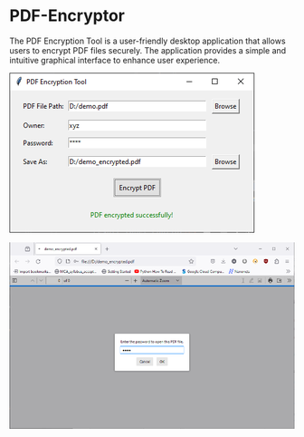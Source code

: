 # PDF-Encryptor
The PDF Encryption Tool is a user-friendly desktop application that allows users to encrypt PDF files securely. The application provides a simple and intuitive graphical interface to enhance user experience.


![Image 1](images/1.png)


![Image 2](images/2.png)
